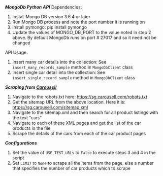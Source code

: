 ***MongoDb Python API***
Dependencies:
1. Install Mongo DB version 3.6.4 or later
2. Run Mongo DB process and note the port number it is running on
3. install pymongo: pip install pymongo
4. Update the values of MONGO_DB_PORT to the value noted in step 2 above. By default MongoDb runs on port # 27017 and so it need not be changed

API Usage:
1. Insert many car details into the collection: 
See `insert_many_records_sample` method in `MongoDbClient` class
2. Insert single car detail into the collection:
See `insert_single_record_sample` method in `MongoDbClient` class



***Scraping from [Carousell](https://sg.carousell.com/)***
1. Navigate to the robots.txt here: https://sg.carousell.com/robots.txt
2. Get the sitemap URL from the above location. Here it is: https://sg.carousell.com/sitemap.xml
3. Navigate to the sitemap.xml and then search for all product listings with the text "cars"
4. Navigate to each of these XML pages and get the list of the car products in the file
5. Scrape the details of the cars from each of the car product pages

***Configurations***
1. Set the value of ```USE_TEST_URLs``` to ```False``` to execute steps 3 and 4 in the script
2. Set ```LIMIT``` to ```None``` to scrape all the items from the page, else a number that specifies the number of car products which to scrape